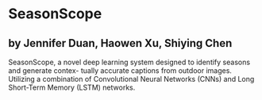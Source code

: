 # SeasonScope
## by Jennifer Duan, Haowen Xu, Shiying Chen
SeasonScope, a novel deep learning
system designed to identify seasons and generate contex-
tually accurate captions from outdoor images. Utilizing a
combination of Convolutional Neural Networks (CNNs)
and Long Short-Term Memory (LSTM) networks.
